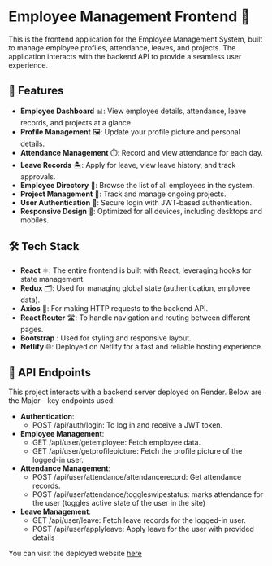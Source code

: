 
# Employee Management Frontend 🎯

This is the frontend application for the Employee Management System, built to manage employee profiles, attendance, leaves, and projects. The application interacts with the backend API to provide a seamless user experience.

## 🚀 Features

- **Employee Dashboard** 📊: View employee details, attendance, leave records, and projects at a glance.
- **Profile Management** 🖼️: Update your profile picture and personal details.
- **Attendance Management** ⏱️: Record and view attendance for each day.
- **Leave Records** 🏝️: Apply for leave, view leave history, and track approvals.
- **Employee Directory** 👥: Browse the list of all employees in the system.
- **Project Management** 📁: Track and manage ongoing projects.
- **User Authentication** 🔐: Secure login with JWT-based authentication.
- **Responsive Design** 📱: Optimized for all devices, including desktops and mobiles.

## 🛠️ Tech Stack

- **React** ⚛️: The entire frontend is built with React, leveraging hooks for state management.
- **Redux** 🗂️: Used for managing global state (authentication, employee data).
- **Axios** 📡: For making HTTP requests to the backend API.
- **React Router** 🛣️: To handle navigation and routing between different pages.
- **Bootstrap** : Used for styling and responsive layout.
- **Netlify** 🌐: Deployed on Netlify for a fast and reliable hosting experience.


## 🔧 API Endpoints

This project interacts with a backend server deployed on Render. Below are the Major - key endpoints used:

- **Authentication**:
  - POST /api/auth/login: To log in and receive a JWT token.
- **Employee Management**:
  - GET /api/user/getemployee: Fetch employee data.
  - GET /api/user/getprofilepicture: Fetch the profile picture of the logged-in user.
- **Attendance Management**:
  - POST /api/user/attendance/attendancerecord: Get attendance records.
  - POST /api/user/attendance/toggleswipestatus: marks attendance for the user (toggles active state of the user in the site)
- **Leave Management**:
  - GET /api/user/leave: Fetch leave records for the logged-in user.
  - POST /api/user/applyleave: Apply leave for the user with provided details


You can visit the deployed website [here](https://employee-management-dashboard-dev-it.netlify.app)
